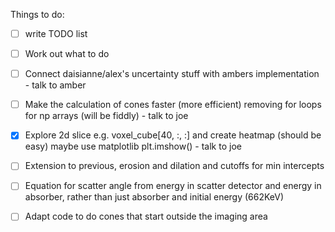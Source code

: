 Things to do:
- [ ] write TODO list
- [ ] Work out what to do 

- [ ] Connect daisianne/alex's uncertainty stuff with ambers implementation - talk to amber
- [ ] Make the calculation of cones faster (more efficient) removing for loops for np arrays (will be fiddly) - talk to joe
- [x] Explore 2d slice e.g. voxel_cube[40, :, :] and create heatmap (should be easy) maybe use matplotlib plt.imshow() - talk to joe
- [ ] Extension to previous, erosion and dilation and cutoffs for min intercepts
- [ ] Equation for scatter angle from energy in scatter detector and energy in absorber, rather than just absorber and initial energy (662KeV)
- [ ] Adapt code to do cones that start outside the imaging area

